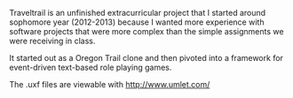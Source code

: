 Traveltrail is an unfinished extracurricular project that I started around sophomore year (2012-2013) because I wanted more experience with software projects that were more complex than the simple assignments we were receiving in class.

It started out as a Oregon Trail clone and then pivoted into a framework for event-driven text-based role playing games.

The .uxf files are viewable with http://www.umlet.com/
